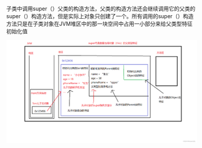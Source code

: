 ##### 

子类中调用super（）父类的构造方法，父类的构造方法还会继续调用它的父类的super（）构造方法，但是实际上对象只创建了一个。所有调用的super（）构造方法只是在子类对象在JVM堆区中的那一块空间中占用一小部分来给父类型特征初始化值

<img src="./image/内存分配.png" alt="内存分配" style="zoom:80%;" />



```



```


